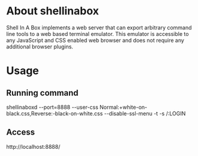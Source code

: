 # About shellinabox

Shell In A Box implements a web server that can export arbitrary command line tools to a web based terminal emulator. This emulator is accessible to any JavaScript and CSS enabled web browser and does not require any additional browser plugins.

# Usage

## Running command

shellinaboxd --port=8888 --user-css Normal:+white-on-black.css,Reverse:-black-on-white.css --disable-ssl-menu -t -s /:LOGIN

## Access

http://localhost:8888/
